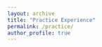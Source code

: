 ```yaml
---
layout: archive
title: "Practice Experience"
permalink: /practice/
author_profile: true
---
```



















